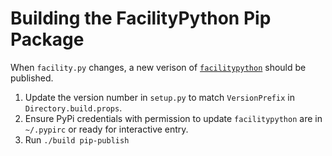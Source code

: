 # Building the FacilityPython Pip Package

When `facility.py` changes, a new verison of [`facilitypython`](https://pypi.org/project/facilitypython/) should be published.

1. Update the version number in `setup.py` to match `VersionPrefix` in `Directory.build.props`.
2. Ensure PyPi credentials with permission to update `facilitypython` are in `~/.pypirc` or ready for interactive entry.
2. Run `./build pip-publish`
